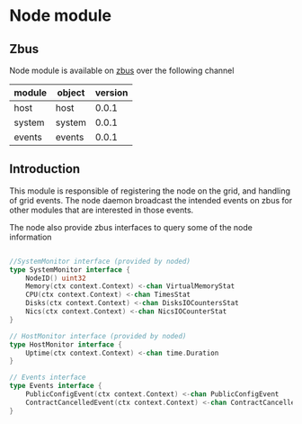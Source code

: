 # Node module

## Zbus

Node module is available on [zbus](https://github.com/threefoldtech/zbus) over the following channel

| module | object | version |
|--------|--------|---------|
|host   |host| 0.0.1
|system   |system| 0.0.1
|events  |events| 0.0.1


## Introduction

This module is responsible of registering the node on the grid, and handling of grid events. The node daemon broadcast the intended events on zbus for other modules that are interested in those events.

The node also provide zbus interfaces to query some of the node information

```go

//SystemMonitor interface (provided by noded)
type SystemMonitor interface {
	NodeID() uint32
	Memory(ctx context.Context) <-chan VirtualMemoryStat
	CPU(ctx context.Context) <-chan TimesStat
	Disks(ctx context.Context) <-chan DisksIOCountersStat
	Nics(ctx context.Context) <-chan NicsIOCounterStat
}

// HostMonitor interface (provided by noded)
type HostMonitor interface {
	Uptime(ctx context.Context) <-chan time.Duration
}

// Events interface
type Events interface {
	PublicConfigEvent(ctx context.Context) <-chan PublicConfigEvent
	ContractCancelledEvent(ctx context.Context) <-chan ContractCancelledEvent
}
```
